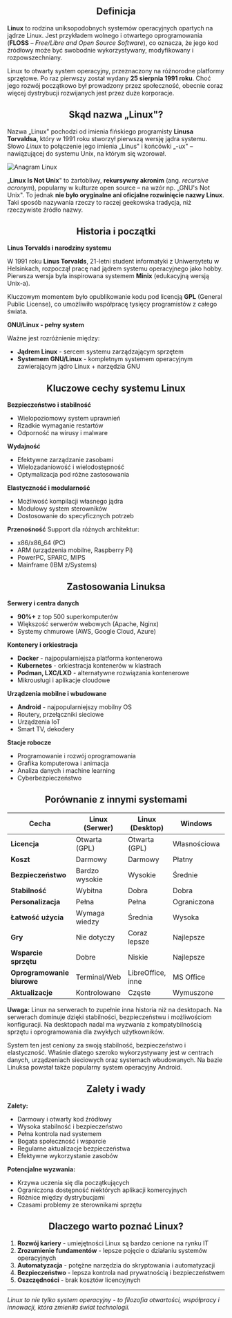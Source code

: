 
<h2 align="center">Definicja</h2>

**Linux** to rodzina uniksopodobnych systemów operacyjnych opartych na jądrze Linux. Jest przykładem wolnego i otwartego oprogramowania (**FLOSS** – *Free/Libre and Open Source Software*), co oznacza, że jego kod źródłowy może być swobodnie wykorzystywany, modyfikowany i rozpowszechniany.

Linux to otwarty system operacyjny, przeznaczony na różnorodne platformy sprzętowe. Po raz pierwszy został wydany **25 sierpnia 1991 roku**. Choć jego rozwój początkowo był prowadzony przez społeczność, obecnie coraz więcej dystrybucji rozwijanych jest przez duże korporacje.

<h2 align="center">Skąd nazwa „Linux"?</h2>

Nazwa „Linux" pochodzi od imienia fińskiego programisty **Linusa Torvaldsa**, który w 1991 roku stworzył pierwszą wersję jądra systemu. Słowo *Linux* to połączenie jego imienia „Linus" i końcówki „-ux" – nawiązującej do systemu Unix, na którym się wzorował.

![Anagram Linux](../../../grafiki/01.Linux_anagram.png)

„**Linux Is Not Unix**" to żartobliwy, **rekursywny akronim** (ang. *recursive acronym*), popularny w kulturze open source – na wzór np. „GNU's Not Unix". To jednak **nie było oryginalne ani oficjalne rozwinięcie nazwy Linux**. Taki sposób nazywania rzeczy to raczej geekowska tradycja, niż rzeczywiste źródło nazwy.

<h2 align="center">Historia i początki</h2>

**Linus Torvalds i narodziny systemu**

W 1991 roku **Linus Torvalds**, 21-letni student informatyki z Uniwersytetu w Helsinkach, rozpoczął pracę nad jądrem systemu operacyjnego jako hobby. Pierwsza wersja była inspirowana systemem **Minix** (edukacyjną wersją Unix-a).

Kluczowym momentem było opublikowanie kodu pod licencją **GPL** (General Public License), co umożliwiło współpracę tysięcy programistów z całego świata.

**GNU/Linux - pełny system**

Ważne jest rozróżnienie między:
- **Jądrem Linux** - sercem systemu zarządzającym sprzętem
- **Systemem GNU/Linux** - kompletnym systemem operacyjnym zawierającym jądro Linux + narzędzia GNU

<h2 align="center">Kluczowe cechy systemu Linux</h2>

**Bezpieczeństwo i stabilność**
- Wielopoziomowy system uprawnień
- Rzadkie wymaganie restartów
- Odporność na wirusy i malware

**Wydajność**
- Efektywne zarządzanie zasobami
- Wielozadaniowość i wielodostępność
- Optymalizacja pod różne zastosowania

**Elastyczność i modularność**
- Możliwość kompilacji własnego jądra
- Modułowy system sterowników
- Dostosowanie do specyficznych potrzeb

**Przenośność**
Support dla różnych architektur:
- x86/x86_64 (PC)
- ARM (urządzenia mobilne, Raspberry Pi)
- PowerPC, SPARC, MIPS
- Mainframe (IBM z/Systems)

<h2 align="center">Zastosowania Linuksa</h2>

**Serwery i centra danych**
- **90%+** z top 500 superkomputerów
- Większość serwerów webowych (Apache, Nginx)
- Systemy chmurowe (AWS, Google Cloud, Azure)

**Kontenery i orkiestracja**
- **Docker** - najpopularniejsza platforma kontenerowa
- **Kubernetes** - orkiestracja kontenerów w klastrach
- **Podman, LXC/LXD** - alternatywne rozwiązania kontenerowe
- Mikrousługi i aplikacje cloudowe

**Urządzenia mobilne i wbudowane**
- **Android** - najpopularniejszy mobilny OS
- Routery, przełączniki sieciowe
- Urządzenia IoT
- Smart TV, dekodery

**Stacje robocze**
- Programowanie i rozwój oprogramowania
- Grafika komputerowa i animacja
- Analiza danych i machine learning
- Cyberbezpieczeństwo

<h2 align="center">Porównanie z innymi systemami</h2>

| Cecha | Linux (Serwer) | Linux (Desktop) | Windows | macOS |
|-------|----------------|-----------------|---------|-------|
| **Licencja** | Otwarta (GPL) | Otwarta (GPL) | Własnościowa | Własnościowa |
| **Koszt** | Darmowy | Darmowy | Płatny | Płatny |
| **Bezpieczeństwo** | Bardzo wysokie | Wysokie | Średnie | Bardzo wysokie |
| **Stabilność** | Wybitna | Dobra | Dobra | Bardzo dobra |
| **Personalizacja** | Pełna | Pełna | Ograniczona | Ograniczona |
| **Łatwość użycia** | Wymaga wiedzy | Średnia | Wysoka | Bardzo wysoka |
| **Gry** | Nie dotyczy | Coraz lepsze | Najlepsze | Dobre |
| **Wsparcie sprzętu** | Dobre | Niskie | Najlepsze | Ograniczone do Apple |
| **Oprogramowanie biurowe** | Terminal/Web | LibreOffice, inne | MS Office | MS Office, iWork |
| **Aktualizacje** | Kontrolowane | Częste | Wymuszone | Kontrolowane |

**Uwaga:** Linux na serwerach to zupełnie inna historia niż na desktopach. Na serwerach dominuje dzięki stabilności, bezpieczeństwu i możliwościom konfiguracji. Na desktopach nadal ma wyzwania z kompatybilnością sprzętu i oprogramowania dla zwykłych użytkowników.

System ten jest ceniony za swoją stabilność, bezpieczeństwo i elastyczność. Właśnie dlatego szeroko wykorzystywany jest w centrach danych, urządzeniach sieciowych oraz systemach wbudowanych. Na bazie Linuksa powstał także popularny system operacyjny Android.

<h2 align="center">Zalety i wady</h2>

**Zalety:**
- Darmowy i otwarty kod źródłowy
- Wysoka stabilność i bezpieczeństwo
- Pełna kontrola nad systemem
- Bogata społeczność i wsparcie
- Regularne aktualizacje bezpieczeństwa
- Efektywne wykorzystanie zasobów

**Potencjalne wyzwania:**
- Krzywa uczenia się dla początkujących
- Ograniczona dostępność niektórych aplikacji komercyjnych
- Różnice między dystrybucjami
- Czasami problemy ze sterownikami sprzętu

<h2 align="center">Dlaczego warto poznać Linux?</h2>

1. **Rozwój kariery** - umiejętności Linux są bardzo cenione na rynku IT
2. **Zrozumienie fundamentów** - lepsze pojęcie o działaniu systemów operacyjnych
3. **Automatyzacja** - potężne narzędzia do skryptowania i automatyzacji
4. **Bezpieczeństwo** - lepsza kontrola nad prywatnością i bezpieczeństwem
5. **Oszczędności** - brak kosztów licencyjnych

---

*Linux to nie tylko system operacyjny - to filozofia otwartości, współpracy i innowacji, która zmieniła świat technologii.*
